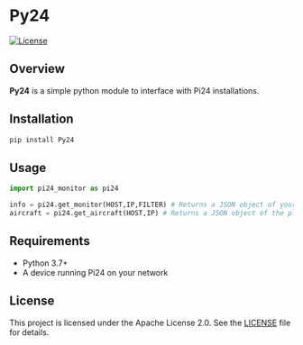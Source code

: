 <!--
 Copyright 2025 lachl
 
 Licensed under the Apache License, Version 2.0 (the "License");
 you may not use this file except in compliance with the License.
 You may obtain a copy of the License at
 
     https://www.apache.org/licenses/LICENSE-2.0
 
 Unless required by applicable law or agreed to in writing, software
 distributed under the License is distributed on an "AS IS" BASIS,
 WITHOUT WARRANTIES OR CONDITIONS OF ANY KIND, either express or implied.
 See the License for the specific language governing permissions and
 limitations under the License.
-->
# Py24

[![License](https://img.shields.io/badge/license-Apache%202.0-blue.svg)](https://www.apache.org/licenses/LICENSE-2.0)

## Overview

**Py24** is a simple python module to interface with Pi24 installations.

## Installation

```bash
pip install Py24
```

## Usage

```python
import pi24_monitor as pi24

info = pi24.get_monitor(HOST,IP,FILTER) # Returns a JSON object of your radar's status
aircraft = pi24.get_aircraft(HOST,IP) # Returns a JSON object of the planes in your radar's range
```

## Requirements

- Python 3.7+
- A device running Pi24 on your network

## License

This project is licensed under the Apache License 2.0. See the [LICENSE](https://www.apache.org/licenses/LICENSE-2.0) file for details.

